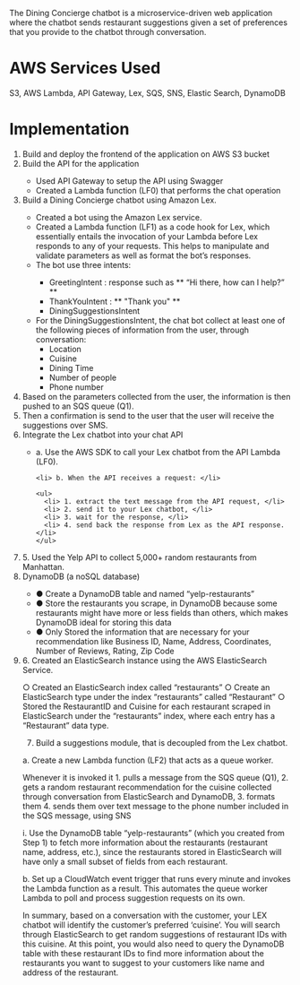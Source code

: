 The Dining Concierge chatbot is a microservice-driven web application where the chatbot sends restaurant suggestions given a set of preferences that you provide to the chatbot through conversation.

# AWS Services Used
S3, AWS Lambda, API Gateway, Lex, SQS, SNS, Elastic Search, DynamoDB

# Implementation
<ol>
  <li> Build and deploy the frontend of the application on AWS S3 bucket</li>

  <li> Build the API for the application</li>
  <ul>
    <li> Used API Gateway to setup the API using Swagger</li>
    <li> Created a Lambda function (LF0) that performs the chat operation</li>
  </ul>
  
  <li> Build a Dining Concierge chatbot using Amazon Lex.</li>
  <ul>
    <li> Created a bot using the Amazon Lex service.</li>
    <li> Created a Lambda function (LF1) as a code hook for Lex, which essentially entails the invocation of your Lambda before Lex responds to any of your requests. This helps to manipulate and validate parameters as well as format the bot’s responses.</li>
    <li> The bot use three intents:</li>
    <ul> 
      <li> GreetingIntent : response such as ** “Hi there, how can I help?” ** </li>
      <li> ThankYouIntent : ** "Thank you" ** </li>
      <li> DiningSuggestionsIntent</li>
    </ul>

  <li> For the DiningSuggestionsIntent, the chat bot collect at least one of the following pieces of information from the user, through conversation:
    <ul>
      <li> Location </li>
      <li> Cuisine </li>
      <li> Dining Time </li>
      <li> Number of people </li>
      <li> Phone number </li>
    </ul>
  </ul>
  
  <li> Based on the parameters collected from the user, the information is then pushed to an SQS queue (Q1). </li>
  
  <li> Then a confirmation is send to the user that the user will receive the suggestions over SMS. </li>

  <li> Integrate the Lex chatbot into your chat API </li>
  
  <ul>
    <li> a. Use the AWS SDK to call your Lex chatbot from the API Lambda (LF0). </li>

    <li> b. When the API receives a request: </li>
    
    <ul>
      <li> 1. extract the text message from the API request, </li>
      <li> 2. send it to your Lex chatbot, </li>
      <li> 3. wait for the response, </li>
      <li> 4. send back the response from Lex as the API response. </li>
    </ul>
  </ul>  
<li> 5. Used the Yelp API to collect 5,000+ random restaurants from Manhattan. </li>


<li> DynamoDB (a noSQL database) </li>
<ul>
  <li> ● Create a DynamoDB table and named “yelp-restaurants” </li>

  <li> ● Store the restaurants you scrape, in DynamoDB because some restaurants might have more or less fields than others, which makes DynamoDB ideal for storing this data </li>

  <li> ● Only Stored the information that are necessary for your recommendation like Business ID, Name, Address, Coordinates, Number of Reviews, Rating, Zip Code </li>
</ul>
    
<li> 6. Created an ElasticSearch instance using the AWS ElasticSearch Service. </li>

○ Created an ElasticSearch index called “restaurants” 
    ○ Create an ElasticSearch type under the index “restaurants” called “Restaurant” 
    ○ Stored the RestaurantID and Cuisine for each restaurant scraped in ElasticSearch under the “restaurants” index, where each entry has a “Restaurant” data type.

7. Build a suggestions module, that is decoupled from the Lex chatbot.

a. Create a new Lambda function (LF2) that acts as a queue worker.

Whenever it is invoked it 
    1. pulls a message from the SQS queue (Q1), 
    2. gets a random restaurant recommendation for the cuisine collected through conversation from ElasticSearch and DynamoDB, 
    3. formats them 
    4. sends them over text message to the phone number included in the SQS message, using SNS

i. Use the DynamoDB table “yelp-restaurants” (which you created from Step 1) to fetch more information about the restaurants (restaurant name, address, etc.), since the restaurants stored in ElasticSearch will have only a small subset of fields from each restaurant.


b. Set up a CloudWatch event trigger that runs every minute and invokes the Lambda function as a result. This automates the queue worker Lambda to poll and process suggestion requests on its own.

In summary, based on a conversation with the customer, your LEX chatbot will identify the customer’s preferred ‘cuisine’. You will search through ElasticSearch to get random suggestions of restaurant IDs with this cuisine. At this point, you would also need to query the DynamoDB table with these restaurant IDs to find more information about the restaurants you want to suggest to your customers like name and address of the restaurant.
